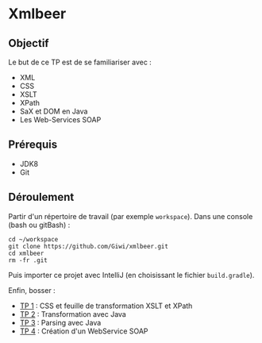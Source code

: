 # Xmlbeer

## Objectif

Le but de ce TP est de se familiariser avec :
- XML
- CSS
- XSLT
- XPath
- SaX et DOM en Java
- Les Web-Services SOAP

## Prérequis

- JDK8
- Git

## Déroulement

Partir d'un répertoire de travail (par exemple `workspace`). 
Dans une console (bash ou gitBash) :

    cd ~/workspace
    git clone https://github.com/Giwi/xmlbeer.git
    cd xmlbeer
    rm -fr .git

Puis importer ce projet avec IntelliJ (en choisissant le fichier `build.gradle`).

Enfin, bosser : 

- [TP 1](./step1) : CSS et feuille de transformation XSLT et XPath
- [TP 2](./step2) : Transformation avec Java
- [TP 3](./step3) : Parsing avec Java
- [TP 4](./step4) : Création d'un WebService SOAP
